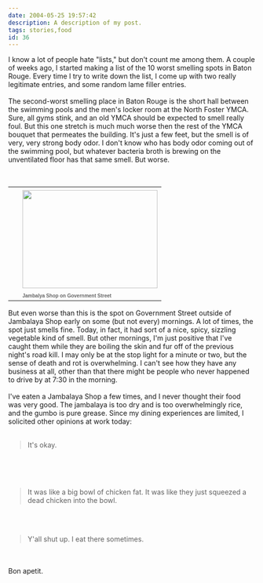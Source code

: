 ```yaml
---
date: 2004-05-25 19:57:42
description: A description of my post.
tags: stories,food
id: 36
---
```

I know a lot of people hate "lists," but don't count me among them.  A couple of weeks ago, I started making a list of the 10 worst smelling spots in Baton Rouge.  Every time I try to write down the list, I come up with two really legitimate entries, and some random lame filler entries.<br />
<br />
The second-worst smelling place in Baton Rouge is the short hall between the swimming pools and the men's locker room at the North Foster YMCA.  Sure, all gyms stink, and an old YMCA should be expected to smell really foul.  But this one stretch is much much worse then the rest of the YMCA bouquet that permeates the building.  It's just a few feet, but the smell is of very, very strong body odor.  I don't know who has body odor coming out of the swimming pool, but whatever bacteria broth is brewing on the unventilated floor has that same smell.  But worse.<br />
<br />
<table cellpadding=0 cellspacing=0 border=0 align=right><tr><td width=5 rowspan=2><spacer type=block width=5 height=1></spacer></td><td width=275><img src="/img/jambalayashop.JPG" height=200 width=275 aborder=0 vspace=4/></td></tr><tr><td width=275><font face="verdana, arial, geneva" size=1 color=#666666><b>Jambalya Shop on Government Street</b></font></td></tr></table><br />
<br />
But even worse than this is the spot on Government Street outside of Jambalaya Shop early on some (but not every) mornings.  A lot of times, the spot just smells fine.  Today, in fact, it had sort of a nice, spicy, sizzling vegetable kind of smell.  But other mornings, I'm just positive that I've caught them while they are boiling the skin and fur off of the previous night's road kill.  I may only be at the stop light for a minute or two, but the sense of death and rot is overwhelming.  I can't see how they have any business at all, other than that there might be people who never happened to drive by at 7:30 in the morning.<br />
<br />
I've eaten a Jambalaya Shop a few times, and I never thought their food was very good.  The jambalaya is too dry and is too overwhelmingly rice, and the gumbo is pure grease.  Since my dining experiences are limited, I solicited other opinions at work today:<br />
<br />
<blockquote>It's okay.</blockquote><br />
<br />
<br />
<blockquote>It was like a big bowl of chicken fat.  It was like they just squeezed a dead chicken into the bowl.</blockquote><br />
<br />
<blockquote>Y'all shut up.  I eat there sometimes.</blockquote><br />
<br />
Bon apetit.<br />
<br />

